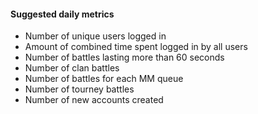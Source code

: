 #### Suggested daily metrics
- Number of unique users logged in
- Amount of combined time spent logged in by all users
- Number of battles lasting more than 60 seconds
- Number of clan battles
- Number of battles for each MM queue
- Number of tourney battles
- Number of new accounts created
